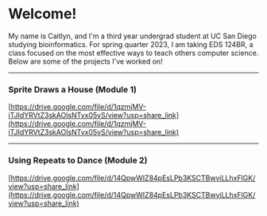 # Welcome!
My name is Caitlyn, and I'm a third year undergrad student at UC San Diego studying bioinformatics. For spring quarter 2023, I am taking EDS 124BR, a class focused on the most effective ways to teach others computer science. Below are some of the projects I've worked on!

----

### Sprite Draws a House (Module 1)
[https://drive.google.com/file/d/1qzmjMV-iTJIdYRVtZ3skAOlsNTvx05vS/view?usp=share_link](https://drive.google.com/file/d/1qzmjMV-iTJIdYRVtZ3skAOlsNTvx05vS/view?usp=share_link)

----

### Using Repeats to Dance (Module 2)
[https://drive.google.com/file/d/14QpwWIZ84pEsLPb3KSCTBwviLLhxFlGK/view?usp=share_link](https://drive.google.com/file/d/14QpwWIZ84pEsLPb3KSCTBwviLLhxFlGK/view?usp=share_link)
